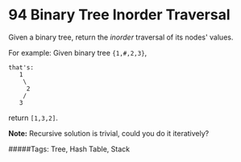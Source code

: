 # 94 Binary Tree Inorder Traversal

Given a binary tree, return the *inorder* traversal of its nodes' values.

For example:
Given binary tree `{1,#,2,3}`,
```
that's:
   1
    \
     2
    /
   3
```
return `[1,3,2]`.

**Note:** Recursive solution is trivial, could you do it iteratively?

#####Tags:
Tree, Hash Table, Stack